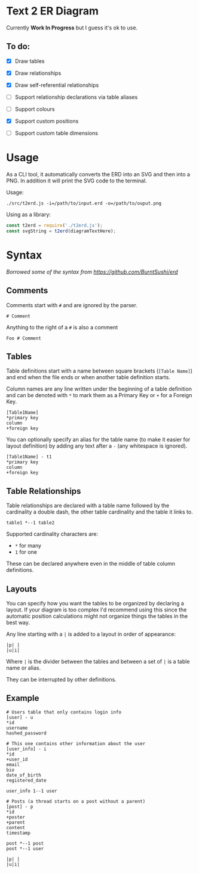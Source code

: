 # Text 2 ER Diagram
Currently **Work In Progress** but I guess it's ok to use.

## To do:
  - [x] Draw tables
  - [x] Draw relationships
  - [x] Draw self-referential relationships
  - [ ] Support relationship declarations via table aliases
  - [ ] Support colours
  - [x] Support custom positions
  - [ ] Support custom table dimensions


# Usage

As a CLI tool, it automatically converts the ERD into an SVG and then into a PNG. In addition it will print the SVG code to the terminal.

Usage:
```
./src/t2erd.js -i=/path/to/input.erd -o=/path/to/ouput.png
```

Using as a library:
```javascript
const t2erd = require('./t2erd.js');
const svgString = t2erd(diagramTextHere);
```

# Syntax
*Borrowed some of the syntax from https://github.com/BurntSushi/erd*
## Comments
Comments start with `#` and are ignored by the parser.
```
# Comment
```
Anything to the right of a `#` is also a comment
```
Foo # Comment
```

## Tables
Table definitions start with a name between square brackets (`[Table Name]`) and end when the file ends or when another table definition starts.

Column names are any line written under the beginning of a table definition and can be denoted with `*` to mark them as a Primary Key or `+` for a Foreign Key.
```
[Table1Name]
*primary key
column
+foreign key
```

You can optionally specify an alias for the table name (to make it easier for layout definition) by adding any text after a `-` (any whitespace is ignored).
```
[Table1Name] - t1
*primary key
column
+foreign key
```

## Table Relationships

Table relationships are declared with a table name followed by the cardinality a double dash, the other table cardinality and the table it links to.
```
table1 *--1 table2
```
Supported cardinality characters are:
* `*` for many
* `1` for one

These can be declared anywhere even in the middle of table column definitions.

## Layouts
You can specify how you want the tables to be organized by declaring a layout.
If your diagram is too complex I'd recommend using this since the automatic position calculations might not organize things the tables in the best way.

Any line starting with a `|` is added to a layout in order of appearance:
```
|p| |
|u|i|
```
Where `|` is the divider between the tables and between a set of `|` is a table name or alias.

They can be interrupted by other definitions.

## Example
```
# Users table that only contains login info
[user] - u
*id
username
hashed_password

# This one contains other information about the user
[user_info] - i
*id
+user_id
email
bio
date_of_birth
registered_date

user_info 1--1 user

# Posts (a thread starts on a post without a parent)
[post] - p
*id
+poster
+parent
content
timestamp

post *--1 post
post *--1 user

|p| |
|u|i|
```
